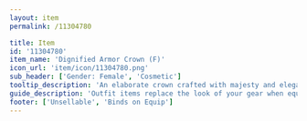 ```yaml
---
layout: item
permalink: /11304780

title: Item
id: '11304780'
item_name: 'Dignified Armor Crown (F)'
icon_url: 'item/icon/11304780.png'
sub_header: ['Gender: Female', 'Cosmetic']
tooltip_description: 'An elaborate crown crafted with majesty and elegance.'
guide_description: 'Outfit items replace the look of your gear when equipped.'
footer: ['Unsellable', 'Binds on Equip']
---
```

